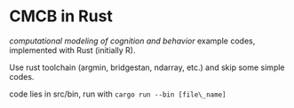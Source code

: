 # CMCB in Rust

*computational modeling of cognition and behavior* example codes, implemented with Rust (initially R).

Use rust toolchain (argmin, bridgestan, ndarray, etc.) and skip some simple codes.

code lies in src/bin, run with `cargo run --bin [file\_name]`
